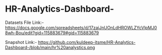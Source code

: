 # HR-Analytics-Dashboard-
Datasets File Link:-
https://docs.google.com/spreadsheets/d/17zaiJnUOnLdHROWLZYcVlpMJ08wh-Bou/edit?gid=115883679#gid=115883679




Snapshot Link:-
https://github.com/kuldeep-itsme/HR-Analytics-Dashboard-/blob/main/hr%20analystics.png
